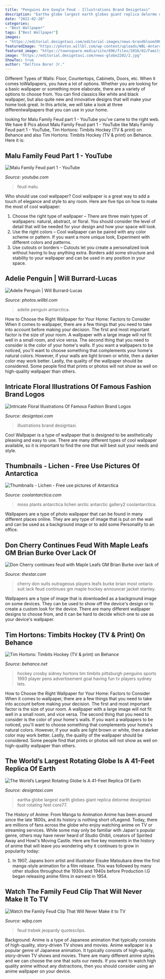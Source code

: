 ```yaml
---
title: "Penguins Are Google Feud - Illustrations Brand Designtaxi"
description: "Eartha globe largest earth globes giant replica delorme designtaxi foot rotating feet core77"
date: "2022-02-28"
categories:
- "Best Wallpaper"
tags: ["Best Wallpaper"]
images:
- "https://editorial.designtaxi.com/editorial-images/news-brandbloom30062015/4.jpg"
featuredImage: "https://photos.willbl.com/wp-content/uploads/WBL-Antarctica-Adelie-Penguin-191209113611.jpg"
featured_image: "https://townsquare.media/site/696/files/2016/02/Family-Feud.jpg?w=1200&amp;h=0&amp;zc=1&amp;s=0&amp;a=t&amp;q=89"
image: "https://editorial.designtaxi.com/news-globe2202/2.jpg"
ShowToc: true
author: "Delfina Borer Jr."
---
```



Different Types of Walls: Floor, Countertops, Cabinets, Doors, etc.
When it comes toWallpapers, you have a lot of options. Whether you are looking for a basic wallpaper or something more elaborate, there are a variety of options to choose from. You can find classics like white and black wallpaper, but also quite new and innovative designs that will make your home look great. In this article, we will take a look at three differentwallpapers that you can use in your home.

	

		
looking for Malu Family Feud part 1 - YouTube you've came to the right web. We have 8 Pics about Malu Family Feud part 1 - YouTube like Malu Family Feud part 1 - YouTube, Tim Hortons: Timbits Hockey (TV &amp; print) on Behance and also Tim Hortons: Timbits Hockey (TV &amp; print) on Behance. Here it is:
		
    
## Malu Family Feud Part 1 - YouTube

<img loading=lazy src="http://i1.ytimg.com/vi/MzEnw8DSybM/maxresdefault.jpg" onerror="this.onerror=null;this.src='https://tse2.mm.bing.net/th?id=OIP.pqggDQD0nu0WQOVtWv6CxQHaEK&amp;pid=15.1';" alt="Malu Family Feud part 1 - YouTube">

_Source: youtube.com_

>feud malu. 

	

Who should use cool wallpaper?
Cool wallpaper is a great way to add a touch of elegance and style to any room. Here are five tips on how to make the most of cool wallpaper: 
1) Choose the right type of wallpaper – There are three main types of wallpapers: natural, abstract, or floral. You should consider the level of detail that will be needed for your design and how your space will look. 
2) Use the right colors – Cool wallpaper can be paired with any color scheme or pattern. If you want a more unique look, Experiment with different colors and patterns. 
3) Use cutouts or borders – Cutouts let you create a personalized look without having to buy anything extra. Borders add some structure and stability to your wallpaper and can be used in any position in your space.

    
## Adelie Penguin | Will Burrard-Lucas

<img loading=lazy src="https://photos.willbl.com/wp-content/uploads/WBL-Antarctica-Adelie-Penguin-191209113611.jpg" onerror="this.onerror=null;this.src='https://tse3.mm.bing.net/th?id=OIP.h6hQLWuO7Dq4jdrorfo2rwHaLH&amp;pid=15.1';" alt="Adelie Penguin | Will Burrard-Lucas">

_Source: photos.willbl.com_

>adelie penguin antarctica. 

	

How to Choose the Right Wallpaper for Your Home: Factors to Consider
When it comes to wallpaper, there are a few things that you need to take into account before making your decision. The first and most important factor is the size of your room. A wallpaper with a large image will not fit well in a small room, and vice versa. 
The second thing that you need to consider is the color of your home's walls. If you want a wallpapers to be noticed, you'll want to choose something that complements your home's natural colors. However, if your walls are light brown or white, then a darker color may work better. 
Lastly, the quality of the wallpaper should be considered. Some people find that prints or photos will not show as well on high-quality wallpaper than others.

    
## Intricate Floral Illustrations Of Famous Fashion Brand Logos

<img loading=lazy src="https://editorial.designtaxi.com/editorial-images/news-brandbloom30062015/4.jpg" onerror="this.onerror=null;this.src='https://tse4.mm.bing.net/th?id=OIP.6Ru8y1ZrK-hiIm5tm1fjVwHaKe&amp;pid=15.1';" alt="Intricate Floral Illustrations Of Famous Fashion Brand Logos">

_Source: designtaxi.com_

>illustrations brand designtaxi. 

	

Cool Wallpaper is a type of wallpaper that is designed to be aesthetically pleasing and easy to use. There are many different types of cool wallpaper available, so it is important to find the one that will best suit your needs and style.

    
## Thumbnails - Lichen - Free Use Pictures Of Antarctica

<img loading=lazy src="http://www.coolantarctica.com/gallery2/plants/images/plants_1000_moss.jpg" onerror="this.onerror=null;this.src='https://tse3.mm.bing.net/th?id=OIP.9Hi_Hqhi5E3SqdXIVH5dMQHaE-&amp;pid=15.1';" alt="Thumbnails - Lichen - Free use pictures of Antarctica">

_Source: coolantarctica.com_

>moss plants antarctica lichen arctic antarctic gallery2 coolantarctica. 

	



Wallpapers are a type of photo wallpaper that can be found in many different places online. They are any type of image that is put on the wall and can be used as a background image or to add some Personality to an office.

    
## Don Cherry Continues Feud With Maple Leafs GM Brian Burke Over Lack Of

<img loading=lazy src="https://www.thestar.com/content/dam/thestar/sports/leafs/2012/03/05/don_cherry_continues_feud_with_maple_leafs_gm_brian_burke_over_lack_of_ontario_players/doncherry.jpeg" onerror="this.onerror=null;this.src='https://tse4.mm.bing.net/th?id=OIP.8GaAbXAANHMqrwPKLaGDWwHaKE&amp;pid=15.1';" alt="Don Cherry continues feud with Maple Leafs GM Brian Burke over lack of">

_Source: thestar.com_

>cherry don suits outrageous players leafs burke brian most ontario suit lack feud continues gm maple hockey announcer jacket stanley. 

	

Wallpapers are a type of image that is downloaded as a background image on some devices. They can be used to show off the device's design or to create a custom look for the device. There are many different wallpaper designs to choose from, and it can be hard to decide which one to use as your device's wallpaper.

    
## Tim Hortons: Timbits Hockey (TV &amp; Print) On Behance

<img loading=lazy src="https://mir-s3-cdn-cf.behance.net/project_modules/1400/e0b23f7275293.560290f4344f5.jpg" onerror="this.onerror=null;this.src='https://tse3.mm.bing.net/th?id=OIP.IhUq7x59QbGEpdJJLSmm8wHaKO&amp;pid=15.1';" alt="Tim Hortons: Timbits Hockey (TV &amp; print) on Behance">

_Source: behance.net_

>hockey crosby sidney hortons tim timbits pittsburgh penguins sports 1993 player pens advertisement goal having fun tv players sydney lets. 

	

How to Choose the Right Wallpaper for Your Home: Factors to Consider
When it comes to wallpaper, there are a few things that you need to take into account before making your decision. The first and most important factor is the size of your room. A wallpaper with a large image will not fit well in a small room, and vice versa. 
The second thing that you need to consider is the color of your home's walls. If you want a wallpapers to be noticed, you'll want to choose something that complements your home's natural colors. However, if your walls are light brown or white, then a darker color may work better. 
Lastly, the quality of the wallpaper should be considered. Some people find that prints or photos will not show as well on high-quality wallpaper than others.

    
## The World’s Largest Rotating Globe Is A 41-Feet Replica Of Earth

<img loading=lazy src="https://editorial.designtaxi.com/news-globe2202/2.jpg" onerror="this.onerror=null;this.src='https://tse4.mm.bing.net/th?id=OIP.bFOu-E24_7DSc3ojZ55C8AHaIu&amp;pid=15.1';" alt="The World’s Largest Rotating Globe Is A 41-Feet Replica Of Earth">

_Source: designtaxi.com_

>eartha globe largest earth globes giant replica delorme designtaxi foot rotating feet core77. 

	

The History of Anime: From Manga to Animation
Anime has been around since the late 1800s, and its history is nothing short ofLegend. Today, there are millions of fans across the globe who enjoy watching anime on TV or streaming services. While some may only be familiar with Japan's popular genre, others may have never heard of Studio Ghibli, creators of Spirited Away and Howl's Moving Castle. Here are five key moments in the history of anime that will leave you wondering why it continues to grow in popularity today:
1) In 1907, Japans born artist and illustrator Eisuke Matsubara drew the first manga-style animation for a film release. This was followed by many other studios throughout the 1930s and 1940s before Production I.G began releasing anime films in earnest in 1954.

    
## Watch The Family Feud Clip That Will Never Make It To TV

<img loading=lazy src="https://townsquare.media/site/696/files/2016/02/Family-Feud.jpg?w=1200&amp;h=0&amp;zc=1&amp;s=0&amp;a=t&amp;q=89" onerror="this.onerror=null;this.src='https://tse4.mm.bing.net/th?id=OIP.0HzZv_-cV94FG3i1z4-WqQHaE8&amp;pid=15.1';" alt="Watch the Family Feud Clip That Will Never Make it to TV">

_Source: wjbq.com_

>feud trebek jeopardy quotesclips. 

	

Background: Anime is a type of Japanese animation that typically consists of high-quality, story-driven TV shows and movies.
Anime wallpaper is a popular genre of Japanese animation. It typically consists of high-quality, story-driven TV shows and movies. There are many different anime styles and we can choose the one that suits our needs. If you want to watch high quality anime without any distractions, then you should consider using an anime wallpaper on your device.

